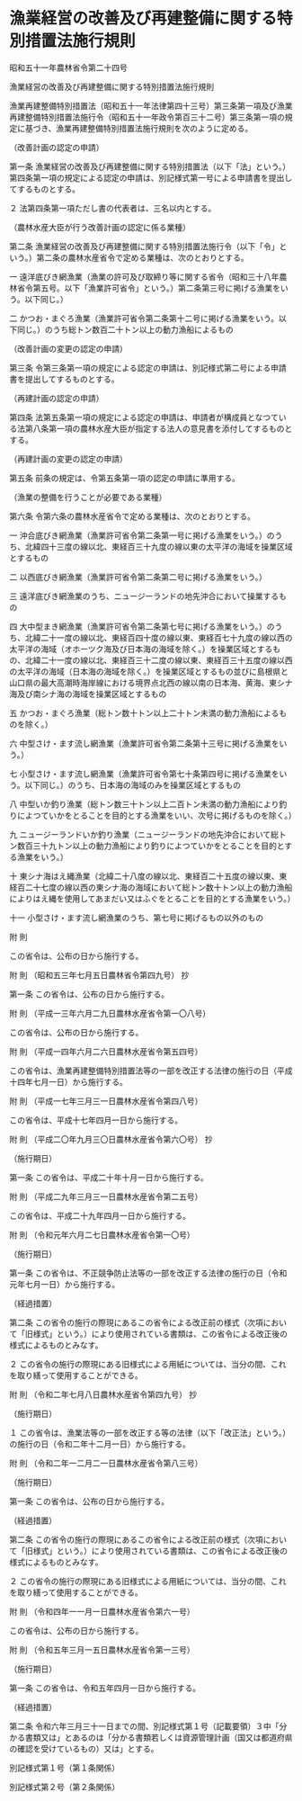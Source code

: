 # 漁業経営の改善及び再建整備に関する特別措置法施行規則

昭和五十一年農林省令第二十四号

漁業経営の改善及び再建整備に関する特別措置法施行規則

漁業再建整備特別措置法（昭和五十一年法律第四十三号）第三条第一項及び漁業再建整備特別措置法施行令（昭和五十一年政令第百三十二号）第三条第一項の規定に基づき、漁業再建整備特別措置法施行規則を次のように定める。

（改善計画の認定の申請）

第一条 漁業経営の改善及び再建整備に関する特別措置法（以下「法」という。）第四条第一項の規定による認定の申請は、別記様式第一号による申請書を提出してするものとする。

２ 法第四条第一項ただし書の代表者は、三名以内とする。

（農林水産大臣が行う改善計画の認定に係る業種）

第二条 漁業経営の改善及び再建整備に関する特別措置法施行令（以下「令」という。）第二条の農林水産省令で定める業種は、次のとおりとする。

一 遠洋底びき網漁業（漁業の許可及び取締り等に関する省令（昭和三十八年農林省令第五号。以下「漁業許可省令」という。）第二条第三号に掲げる漁業をいう。以下同じ。）

二 かつお・まぐろ漁業（漁業許可省令第二条第十二号に掲げる漁業をいう。以下同じ。）のうち総トン数百二十トン以上の動力漁船によるもの

（改善計画の変更の認定の申請）

第三条 令第三条第一項の規定による認定の申請は、別記様式第二号による申請書を提出してするものとする。

（再建計画の認定の申請）

第四条 法第五条第一項の規定による認定の申請は、申請者が構成員となつている法第八条第一項の農林水産大臣が指定する法人の意見書を添付してするものとする。

（再建計画の変更の認定の申請）

第五条 前条の規定は、令第五条第一項の認定の申請に準用する。

（漁業の整備を行うことが必要である業種）

第六条 令第六条の農林水産省令で定める業種は、次のとおりとする。

一 沖合底びき網漁業（漁業許可省令第二条第一号に掲げる漁業をいう。）のうち、北緯四十三度の線以北、東経百三十九度の線以東の太平洋の海域を操業区域とするもの

二 以西底びき網漁業（漁業許可省令第二条第二号に掲げる漁業をいう。）

三 遠洋底びき網漁業のうち、ニュージーランドの地先沖合において操業するもの

四 大中型まき網漁業（漁業許可省令第二条第七号に掲げる漁業をいう。）のうち、北緯二十一度の線以北、東経百四十度の線以東、東経百七十九度の線以西の太平洋の海域（オホーツク海及び日本海の海域を除く。）を操業区域とするもの、北緯二十一度の線以北、東経百三十二度の線以東、東経百三十五度の線以西の太平洋の海域（日本海の海域を除く。）を操業区域とするもの並びに島根県と山口県の最大高潮時海岸線における境界点北西の線以南の日本海、黄海、東シナ海及び南シナ海の海域を操業区域とするもの

五 かつお・まぐろ漁業（総トン数十トン以上二十トン未満の動力漁船によるものを除く。）

六 中型さけ・ます流し網漁業（漁業許可省令第二条第十三号に掲げる漁業をいう。）

七 小型さけ・ます流し網漁業（漁業許可省令第七十条第四号に掲げる漁業をいう。以下同じ。）のうち、日本海の海域のみを操業区域とするもの

八 中型いか釣り漁業（総トン数三十トン以上二百トン未満の動力漁船により釣りによつていかをとることを目的とする漁業をいい、次号に掲げるものを除く。）

九 ニュージーランドいか釣り漁業（ニュージーランドの地先沖合において総トン数百三十九トン以上の動力漁船により釣りによつていかをとることを目的とする漁業をいう。）

十 東シナ海はえ縄漁業（北緯二十八度の線以北、東経百二十五度の線以東、東経百二十七度の線以西の東シナ海の海域において総トン数十トン以上の動力漁船によりはえ縄を使用してあまだい又はふぐをとることを目的とする漁業をいう。）

十一 小型さけ・ます流し網漁業のうち、第七号に掲げるもの以外のもの

附 則

この省令は、公布の日から施行する。

附 則 （昭和五三年七月五日農林省令第四九号） 抄

第一条 この省令は、公布の日から施行する。

附 則 （平成一三年六月二九日農林水産省令第一〇八号）

この省令は、公布の日から施行する。

附 則 （平成一四年六月二六日農林水産省令第五四号）

この省令は、漁業再建整備特別措置法等の一部を改正する法律の施行の日（平成十四年七月一日）から施行する。

附 則 （平成一七年三月三一日農林水産省令第四八号）

この省令は、平成十七年四月一日から施行する。

附 則 （平成二〇年九月三〇日農林水産省令第六〇号） 抄

（施行期日）

第一条 この省令は、平成二十年十月一日から施行する。

附 則 （平成二九年三月三一日農林水産省令第二五号）

この省令は、平成二十九年四月一日から施行する。

附 則 （令和元年六月二七日農林水産省令第一〇号）

（施行期日）

第一条 この省令は、不正競争防止法等の一部を改正する法律の施行の日（令和元年七月一日）から施行する。

（経過措置）

第二条 この省令の施行の際現にあるこの省令による改正前の様式（次項において「旧様式」という。）により使用されている書類は、この省令による改正後の様式によるものとみなす。

２ この省令の施行の際現にある旧様式による用紙については、当分の間、これを取り繕って使用することができる。

附 則 （令和二年七月八日農林水産省令第四九号） 抄

（施行期日）

１ この省令は、漁業法等の一部を改正する等の法律（以下「改正法」という。）の施行の日（令和二年十二月一日）から施行する。

附 則 （令和二年一二月二一日農林水産省令第八三号）

（施行期日）

第一条 この省令は、公布の日から施行する。

（経過措置）

第二条 この省令の施行の際現にあるこの省令による改正前の様式（次項において「旧様式」という。）により使用されている書類は、この省令による改正後の様式によるものとみなす。

２ この省令の施行の際現にある旧様式による用紙については、当分の間、これを取り繕って使用することができる。

附 則 （令和四年一一月一日農林水産省令第六一号）

この省令は、公布の日から施行する。

附 則 （令和五年三月一五日農林水産省令第一三号）

（施行期日）

第一条 この省令は、令和五年四月一日から施行する。

（経過措置）

第二条 令和六年三月三十一日までの間、別記様式第１号（記載要領）３中「分かる書類又は」とあるのは「分かる書類若しくは資源管理計画（国又は都道府県の確認を受けているもの）又は」とする。

別記様式第１号（第１条関係）

[](/./pict/2FH00000066426.pdf)

別記様式第２号（第２条関係）

[](/./pict/2FH00000051878.pdf)
